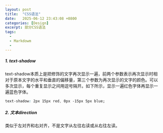 ```yaml
---
layout: post
title:  "CSS语法"
date:   2025-06-12 23:43:08 +0800
categories: [Design]
excerpt: 部分CSS语法
tags:
  -  
  - Markdowm
  - 
---
```





##### 1. text-shadow

text-shadow本质上是把修饰的文字再次显示一遍，前两个参数表示再次显示时相对于原本文字的水平和垂直的偏移量，第三个参数为再次显示的文字的颜色。可以多次显示，每个重复显示之间用逗号隔开。如下所示，显示一遍红色字体再显示一遍蓝色字体。

```css
text-shadow: 2px 15px red, 0px -15px 5px blue;
```

##### 2. 文本direction

类似于左对齐和右对齐，不是文字从左往右读或从右往左读。
